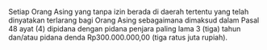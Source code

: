 Setiap Orang Asing yang tanpa izin berada di daerah tertentu yang telah dinyatakan terlarang bagi Orang Asing
sebagaimana dimaksud dalam Pasal 48 ayat (4) dipidana dengan pidana penjara paling lama 3 (tiga) tahun
dan/atau pidana denda Rp300.000.000,00 (tiga ratus juta rupiah).